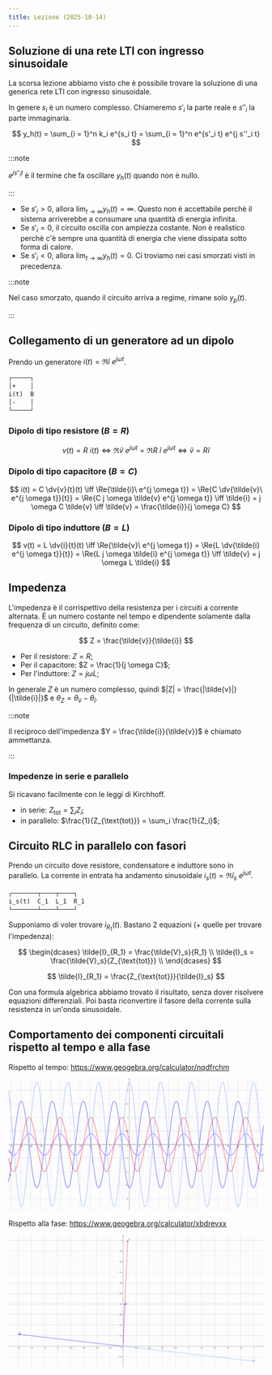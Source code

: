 ```yaml
---
title: Lezione (2025-10-14)
---
```


## Soluzione di una rete LTI con ingresso sinusoidale

La scorsa lezione abbiamo visto che è possibile trovare la soluzione di una
generica rete LTI con ingresso sinusoidale.

In genere $s_i$ è un numero complesso. Chiameremo $s'_i$ la parte reale e
$s''_i$ la parte immaginaria.

$$
y_h(t) = \sum_{i = 1}^n k_i e^{s_i t} = \sum_{i = 1}^n e^{s'_i t} e^{j s''_i t}
$$

:::note

$e^{j s''_i t}$ è il termine che fa oscillare $y_h(t)$ quando non è nullo.

:::

- Se $s'_i > 0$, allora $\lim_{t \to \infty} y_h(t) = \infty$. Questo non è
  accettabile perchè il sistema arriverebbe a consumare una quantità di energia
  infinita.
- Se $s'_i = 0$, il circuito oscilla con ampiezza costante. Non è realistico
  perchè c'è sempre una quantità di energia che viene dissipata sotto forma di
  calore.
- Se $s'_i < 0$, allora $\lim_{t \to \infty} y_h(t) = 0$. Ci troviamo nei casi
  smorzati visti in precedenza.

:::note

Nel caso smorzato, quando il circuito arriva a regime, rimane solo $y_p(t)$.

:::

## Collegamento di un generatore ad un dipolo

Prendo un generatore $i(t) = \Re{\tilde{i}\ e^{j \omega t}}$.

```
┌─────┐
│+    │
i(t)  B
│-    │
└─────┘
```

### Dipolo di tipo resistore ($B = R$)

$$
v(t) = R\ i(t)
  \iff \Re{\tilde{v}\ e^{j \omega t}} = \Re{R\ \tilde{i}\ e^{j \omega t}}
  \iff \tilde{v} = R \tilde{i}
$$

### Dipolo di tipo capacitore ($B = C$)

$$
i(t) = C \dv{v}{t}(t)
  \iff \Re{\tilde{i}\ e^{j \omega t}} = \Re{C \dv{\tilde{v}\ e^{j \omega t}}{t}} = \Re{C j \omega \tilde{v} e^{j \omega t}}
  \iff \tilde{i} = j \omega C \tilde{v}
  \iff \tilde{v} = \frac{\tilde{i}}{j \omega C}
$$

### Dipolo di tipo induttore ($B = L$)

$$
v(t) = L \dv{i}{t}(t)
  \iff \Re{\tilde{v}\ e^{j \omega t}} = \Re{L \dv{\tilde{i} e^{j \omega t}}{t}} = \Re{L j \omega \tilde{i} e^{j \omega t}}
  \iff \tilde{v} = j \omega L \tilde{i}
$$

## Impedenza

L'impedenza è il corrispettivo della resistenza per i circuiti a corrente
alternata. È un numero costante nel tempo e dipendente solamente dalla frequenza
di un circuito, definito come:

$$
Z = \frac{\tilde{v}}{\tilde{i}}
$$

- Per il resistore: $Z = R$;
- Per il capacitore: $Z = \frac{1}{j \omega C}$;
- Per l'induttore: $Z = j \omega L$;

In generale $Z$ è un numero complesso, quindi
$|Z| = \frac{|\tilde{v}|}{|\tilde{i}|}$ e
$\theta_Z = \theta_{\tilde{v}} - \theta_{\tilde{i}}$.

:::note

Il reciproco dell'impedenza $Y = \frac{\tilde{i}}{\tilde{v}}$ è chiamato
ammettanza.

:::

### Impedenze in serie e parallelo

Si ricavano facilmente con le leggi di Kirchhoff.

- in serie: $Z_{\text{tot}} = \sum_i Z_i$;
- in parallelo: $\frac{1}{Z_{\text{tot}}} = \sum_i \frac{1}{Z_i}$;

## Circuito RLC in parallelo con fasori

Prendo un circuito dove resistore, condensatore e induttore sono in parallelo.
La corrente in entrata ha andamento sinusoidale
$i_s(t) = \Re{\tilde{i}_s\ e^{j \omega t}}$.

```
┌───────┬────┬────┐
i_s(t)  C_1  L_1  R_1
└───────┴────┴────┘
```

Supponiamo di voler trovare $i_{R_1}(t)$. Bastano 2 equazioni (+ quelle per
trovare l'impedenza):

$$
\begin{dcases}
\tilde{I}_{R_1} = \frac{\tilde{V}_s}{R_1} \\
\tilde{I}_s = \frac{\tilde{V}_s}{Z_{\text{tot}}} \\
\end{dcases}
$$

$$
\tilde{I}_{R_1} = \frac{Z_{\text{tot}}}{\tilde{I}_s}
$$

Con una formula algebrica abbiamo trovato il risultato, senza dover risolvere
equazioni differenziali. Poi basta riconvertire il fasore della corrente sulla
resistenza in un'onda sinusoidale.

## Comportamento dei componenti circuitali rispetto al tempo e alla fase

Rispetto al tempo: https://www.geogebra.org/calculator/nqdfrchm

![Grafico](../../../../../images/fisica-2/comportamento-componenti-rispetto-a-tempo.png)

Rispetto alla fase: https://www.geogebra.org/calculator/xbdrevxx

![Grafico](../../../../../images/fisica-2/comportamento-componenti-rispetto-a-fase.png)
